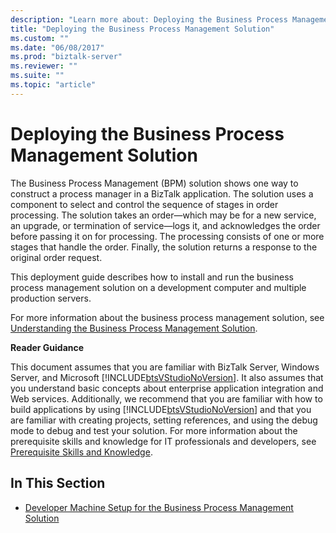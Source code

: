```yaml
---
description: "Learn more about: Deploying the Business Process Management Solution"
title: "Deploying the Business Process Management Solution"
ms.custom: ""
ms.date: "06/08/2017"
ms.prod: "biztalk-server"
ms.reviewer: ""
ms.suite: ""
ms.topic: "article"
---
```

# Deploying the Business Process Management Solution
The Business Process Management (BPM) solution shows one way to construct a process manager in a BizTalk application. The solution uses a component to select and control the sequence of stages in order processing. The solution takes an order—which may be for a new service, an upgrade, or termination of service—logs it, and acknowledges the order before passing it on for processing. The processing consists of one or more stages that handle the order. Finally, the solution returns a response to the original order request.  
  
 This deployment guide describes how to install and run the business process management solution on a development computer and multiple production servers.  
  
 For more information about the business process management solution, see [Understanding the Business Process Management Solution](../core/understanding-the-business-process-management-solution.md).  
  
 **Reader Guidance**  
  
 This document assumes that you are familiar with BizTalk Server, Windows Server, and Microsoft [!INCLUDE[btsVStudioNoVersion](../includes/btsvstudionoversion-md.md)]. It also assumes that you understand basic concepts about enterprise application integration and Web services. Additionally, we recommend that you are familiar with how to build applications by using [!INCLUDE[btsVStudioNoVersion](../includes/btsvstudionoversion-md.md)] and that you are familiar with creating projects, setting references, and using the debug mode to debug and test your solution. For more information about the prerequisite skills and knowledge for IT professionals and developers, see [Prerequisite Skills and Knowledge](../core/prerequisite-skills-and-knowledge5.md).  
  
## In This Section  
  
-   [Developer Machine Setup for the Business Process Management Solution](../core/developer-machine-setup-for-the-business-process-management-solution.md)
